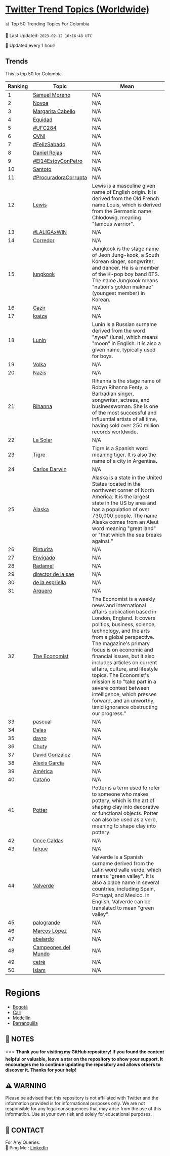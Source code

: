 [Twitter Trend Topics (Worldwide)](https://github.com/ErcinDedeoglu/Twitter-Trend-Topics)
==========


📊 Top 50 Trending Topics For Colombia

📆 Last Updated: `2023-02-12 10:16:48 UTC`

🔧 Updated every 1 hour!


## Trends

This is top 50 for Colombia

| Ranking | Topic | Mean |
| ------- | ------------ | ------------ |
| 1 | [Samuel Moreno](http://twitter.com/search?q=Samuel+Moreno) | N/A |
| 2 | [Novoa](http://twitter.com/search?q=Novoa) | N/A |
| 3 | [Margarita Cabello](http://twitter.com/search?q=Margarita+Cabello) | N/A |
| 4 | [Equidad](http://twitter.com/search?q=Equidad) | N/A |
| 5 | [#UFC284](http://twitter.com/search?q=%23UFC284) | N/A |
| 6 | [OVNI](http://twitter.com/search?q=OVNI) | N/A |
| 7 | [#FelizSabado](http://twitter.com/search?q=%23FelizSabado) | N/A |
| 8 | [Daniel Rojas](http://twitter.com/search?q=Daniel+Rojas) | N/A |
| 9 | [#El14EstoyConPetro](http://twitter.com/search?q=%23El14EstoyConPetro) | N/A |
| 10 | [Santoto](http://twitter.com/search?q=Santoto) | N/A |
| 11 | [#ProcuradoraCorrupta](http://twitter.com/search?q=%23ProcuradoraCorrupta) | N/A |
| 12 | [Lewis](http://twitter.com/search?q=Lewis) | Lewis is a masculine given name of English origin. It is derived from the Old French name Louis, which is derived from the Germanic name Chlodowig, meaning "famous warrior". |
| 13 | [#LALIGAxWIN](http://twitter.com/search?q=%23LALIGAxWIN) | N/A |
| 14 | [Corredor](http://twitter.com/search?q=Corredor) | N/A |
| 15 | [jungkook](http://twitter.com/search?q=jungkook) | Jungkook is the stage name of Jeon Jung-kook, a South Korean singer, songwriter, and dancer. He is a member of the K-pop boy band BTS. The name Jungkook means "nation's golden maknae" (youngest member) in Korean. |
| 16 | [Gazir](http://twitter.com/search?q=Gazir) | N/A |
| 17 | [loaiza](http://twitter.com/search?q=loaiza) | N/A |
| 18 | [Lunin](http://twitter.com/search?q=Lunin) | Lunin is a Russian surname derived from the word "луна" (luna), which means "moon" in English. It is also a given name, typically used for boys. |
| 19 | [Volka](http://twitter.com/search?q=Volka) | N/A |
| 20 | [Nazis](http://twitter.com/search?q=Nazis) | N/A |
| 21 | [Rihanna](http://twitter.com/search?q=Rihanna) | Rihanna is the stage name of Robyn Rihanna Fenty, a Barbadian singer, songwriter, actress, and businesswoman. She is one of the most successful and influential artists of all time, having sold over 250 million records worldwide. |
| 22 | [La Solar](http://twitter.com/search?q=La+Solar) | N/A |
| 23 | [Tigre](http://twitter.com/search?q=Tigre) | Tigre is a Spanish word meaning tiger. It is also the name of a city in Argentina. |
| 24 | [Carlos Darwin](http://twitter.com/search?q=Carlos+Darwin) | N/A |
| 25 | [Alaska](http://twitter.com/search?q=Alaska) | Alaska is a state in the United States located in the northwest corner of North America. It is the largest state in the US by area and has a population of over 730,000 people. The name Alaska comes from an Aleut word meaning "great land" or "that which the sea breaks against." |
| 26 | [Pinturita](http://twitter.com/search?q=Pinturita) | N/A |
| 27 | [Envigado](http://twitter.com/search?q=Envigado) | N/A |
| 28 | [Radamel](http://twitter.com/search?q=Radamel) | N/A |
| 29 | [director de la sae](http://twitter.com/search?q=director+de+la+sae) | N/A |
| 30 | [de la espriella](http://twitter.com/search?q=de+la+espriella) | N/A |
| 31 | [Arquero](http://twitter.com/search?q=Arquero) | N/A |
| 32 | [The Economist](http://twitter.com/search?q=The+Economist) | The Economist is a weekly news and international affairs publication based in London, England. It covers politics, business, science, technology, and the arts from a global perspective. The magazine's primary focus is on economic and financial issues, but it also includes articles on current affairs, culture, and lifestyle topics. The Economist's mission is to "take part in a severe contest between intelligence, which presses forward, and an unworthy, timid ignorance obstructing our progress." |
| 33 | [pascual](http://twitter.com/search?q=pascual) | N/A |
| 34 | [Dalas](http://twitter.com/search?q=Dalas) | N/A |
| 35 | [dayro](http://twitter.com/search?q=dayro) | N/A |
| 36 | [Chuty](http://twitter.com/search?q=Chuty) | N/A |
| 37 | [David González](http://twitter.com/search?q=David+Gonz%c3%a1lez) | N/A |
| 38 | [Alexis García](http://twitter.com/search?q=Alexis+Garc%c3%ada) | N/A |
| 39 | [América](http://twitter.com/search?q=Am%c3%a9rica) | N/A |
| 40 | [Cataño](http://twitter.com/search?q=Cata%c3%b1o) | N/A |
| 41 | [Potter](http://twitter.com/search?q=Potter) | Potter is a term used to refer to someone who makes pottery, which is the art of shaping clay into decorative or functional objects. Potter can also be used as a verb, meaning to shape clay into pottery. |
| 42 | [Once Caldas](http://twitter.com/search?q=Once+Caldas) | N/A |
| 43 | [falque](http://twitter.com/search?q=falque) | N/A |
| 44 | [Valverde](http://twitter.com/search?q=Valverde) | Valverde is a Spanish surname derived from the Latin word valle verde, which means "green valley". It is also a place name in several countries, including Spain, Portugal, and Mexico. In English, Valverde can be translated to mean "green valley". |
| 45 | [palogrande](http://twitter.com/search?q=palogrande) | N/A |
| 46 | [Marcos López](http://twitter.com/search?q=Marcos+L%c3%b3pez) | N/A |
| 47 | [abelardo](http://twitter.com/search?q=abelardo) | N/A |
| 48 | [Campeones del Mundo](http://twitter.com/search?q=Campeones+del+Mundo) | N/A |
| 49 | [cetré](http://twitter.com/search?q=cetr%c3%a9) | N/A |
| 50 | [Islam](http://twitter.com/search?q=Islam) | N/A |



# Regions

* [Bogotá](</Colombia/Bogotá.md>)
* [Cali](</Colombia/Cali.md>)
* [Medellín](</Colombia/Medellín.md>)
* [Barranquilla](</Colombia/Barranquilla.md>)



## 📝 NOTES

⭐⭐⭐ **Thank you for visiting my GitHub repository! If you found the content helpful or valuable, leave a star on the repository to show your support. It encourages me to continue updating the repository and allows others to discover it. Thanks for your help!**


## ⚠️ WARNING

Please be advised that this repository is not affiliated with Twitter and the information provided is for informational purposes only. We are not responsible for any legal consequences that may arise from the use of this information. Use at your own risk and solely for educational purposes.


## 📨 CONTACT

 For Any Queries:  
            🏓 Ping Me : [LinkedIn](https://www.linkedin.com/in/ercindedeoglu/)
